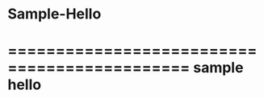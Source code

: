 # Sample-Hello
=============================================
sample hello 
===================================================================
